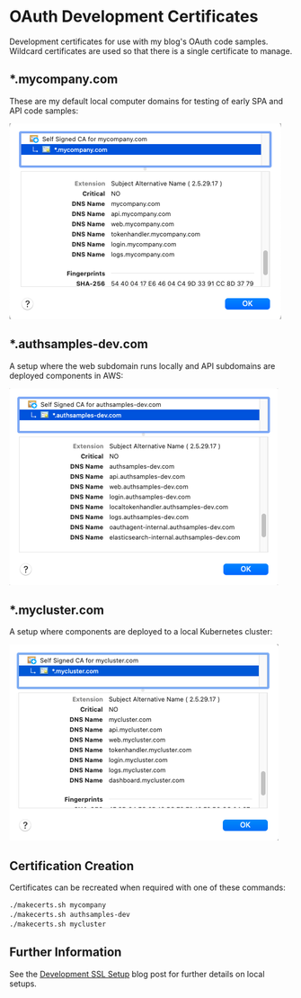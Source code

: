 # OAuth Development Certificates

Development certificates for use with my blog's OAuth code samples.\
Wildcard certificates are used so that there is a single certificate to manage.

## *.mycompany.com

These are my default local computer domains for testing of early SPA and API code samples:

![mycompany certificate](./doc/mycompany.png)

## *.authsamples-dev.com

A setup where the web subdomain runs locally and API subdomains are deployed components in AWS:

![authsamples-dev certificate](./doc/authsamples-dev.png)

## *.mycluster.com

A setup where components are deployed to a local Kubernetes cluster:

![mycluster certificate](./doc/mycluster.png)

## Certification Creation

Certificates can be recreated when required with one of these commands:

```bash
./makecerts.sh mycompany
./makecerts.sh authsamples-dev
./makecerts.sh mycluster
```

## Further Information

See the [Development SSL Setup](https://authguidance.com/2017/11/11/developer-ssl-setup/) blog post for further details on local setups.